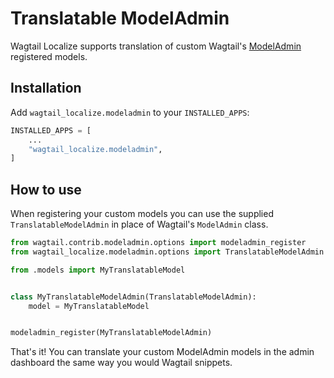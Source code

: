 # Translatable ModelAdmin

Wagtail Localize supports translation of custom Wagtail's [ModelAdmin](https://docs.wagtail.org/en/stable/reference/contrib/modeladmin/index.html) registered models.

## Installation

Add `wagtail_localize.modeladmin` to your `INSTALLED_APPS`:

```python
INSTALLED_APPS = [
    ...
    "wagtail_localize.modeladmin",
]
```

## How to use

When registering your custom models you can use the supplied `TranslatableModelAdmin` in place of Wagtail's `ModelAdmin` class.

```python
from wagtail.contrib.modeladmin.options import modeladmin_register
from wagtail_localize.modeladmin.options import TranslatableModelAdmin

from .models import MyTranslatableModel


class MyTranslatableModelAdmin(TranslatableModelAdmin):
    model = MyTranslatableModel


modeladmin_register(MyTranslatableModelAdmin)
```

That's it! You can translate your custom ModelAdmin models in the admin dashboard the same way you would Wagtail snippets.
